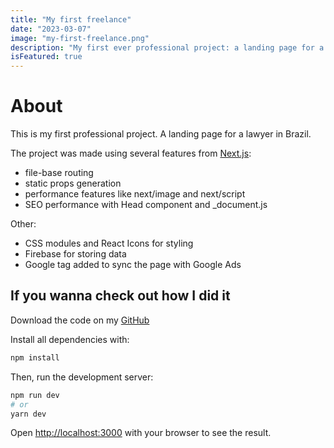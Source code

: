 ```yaml
---
title: "My first freelance"
date: "2023-03-07"
image: "my-first-freelance.png"
description: "My first ever professional project: a landing page for a lawyer firm."
isFeatured: true
---
```


# About

This is my first professional project. A landing page for a lawyer in Brazil.

The project was made using several features from [Next.js](https://nextjs.org/):

- file-base routing
- static props generation
- performance features like next/image and next/script
- SEO performance with Head component and \_document.js

Other:

- CSS modules and React Icons for styling
- Firebase for storing data
- Google tag added to sync the page with Google Ads

## If you wanna check out how I did it

Download the code on my [GitHub](https://github.com/francopoffo/victoria-landpage)

Install all dependencies with:

```bash
npm install
```

Then, run the development server:

```bash
npm run dev
# or
yarn dev
```

Open [http://localhost:3000](http://localhost:3000) with your browser to see the result.
